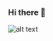 ### Hi there 👋

![alt text]([http://url/to/img.png](https://raw.githubusercontent.com/nicolas-navarre/read-me-assets/main/Screenshot%202023-02-20%20at%2010.54.47.png?token=GHSAT0AAAAAAB7BFYMHQPJIQ5MBQYGMXSHQY7TVQQA))

<!--
**nicolas-navarre/nicolas-navarre** is a ✨ _special_ ✨ repository because its `README.md` (this file) appears on your GitHub profile.

Here are some ideas to get you started:

- 🔭 I’m currently working on ...
- 🌱 I’m currently learning ...
- 👯 I’m looking to collaborate on ...
- 🤔 I’m looking for help with ...
- 💬 Ask me about ...
- 📫 How to reach me: ...
- 😄 Pronouns: ...
- ⚡ Fun fact: ...
-->
